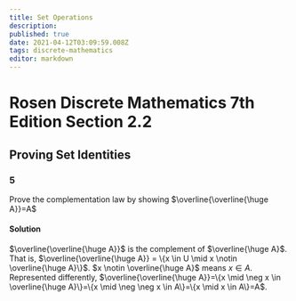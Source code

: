 ```yaml
---
title: Set Operations
description: 
published: true
date: 2021-04-12T03:09:59.008Z
tags: discrete-mathematics
editor: markdown
---
```


# Rosen Discrete Mathematics 7th Edition Section 2.2

## Proving Set Identities
### 5
Prove the complementation law by showing $\overline{\overline{\huge A}}=A$

#### Solution
$\overline{\overline{\huge A}}$ is the complement of $\overline{\huge A}$. That is, $\overline{\overline{\huge A}} = \{x \in U \mid x \notin \overline{\huge A}\}$. $x \notin \overline{\huge A}$ means $x \in A$. Represented differently, $\overline{\overline{\huge A}}=\{x \mid \neg x \in \overline{\huge A}\}=\{x \mid \neg \neg x \in A\}=\{x \mid x \in A\}=A$.